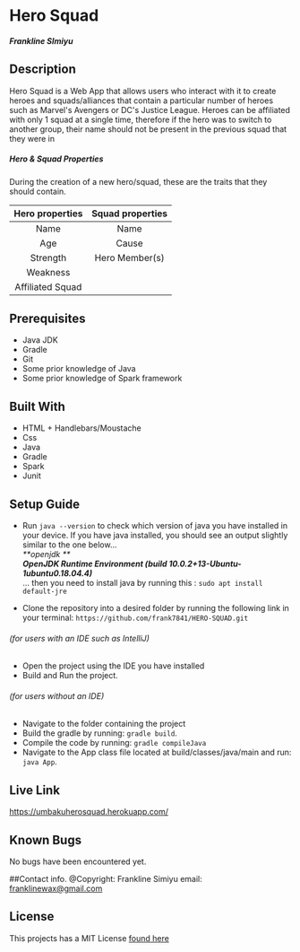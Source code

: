 # Hero Squad
##### Frankline SImiyu

## Description
Hero Squad is a Web App  that allows users who interact with it to create heroes and squads/alliances that contain a particular number of heroes such as Marvel's Avengers or DC's Justice League. Heroes can be affiliated with only 1 squad at a single time, therefore if the hero was to switch to another group, their name should not be present in the previous squad that they were in

##### Hero & Squad Properties
During the creation of a new hero/squad, these are the traits that they should contain.

| Hero properties  | Squad properties |
| :----: |:----:|
| Name | Name |
| Age | Cause |
| Strength | Hero Member(s) |
| Weakness | |
| Affiliated Squad | |

## Prerequisites
* Java JDK
* Gradle
* Git
* Some prior knowledge of Java
* Some prior knowledge of Spark framework


## Built With
* HTML + Handlebars/Moustache
* Css
* Java
* Gradle
* Spark
* Junit

## Setup Guide
+ Run `java --version` to check which version of java you have installed in your device. If you have java installed, you should see an output slightly similar to the one below...  
_**openjdk **_  
_**OpenJDK Runtime Environment (build 10.0.2+13-Ubuntu-1ubuntu0.18.04.4)**_  
 ... then you need to install java by running this : `sudo apt install default-jre`

+ Clone the repository into a desired folder by running the following link in your terminal: `https://github.com/frank7841/HERO-SQUAD.git`

###### (for users with an IDE such as IntelliJ)
+ Open the project using the IDE you have installed
+ Build and Run the project.

###### (for users without an IDE)
+ Navigate to the folder containing the project
+ Build the gradle by running: `gradle build`.
+ Compile the code by running: `gradle compileJava`
+ Navigate to the App class file located at build/classes/java/main and run: `java App`.

## Live Link
https://umbakuherosquad.herokuapp.com/

## Known Bugs
No bugs have been encountered yet.

##Contact info.
@Copyright: Frankline Simiyu
email: franklinewax@gmail.com
## License
This projects has a MIT License [found here](LICENSE)